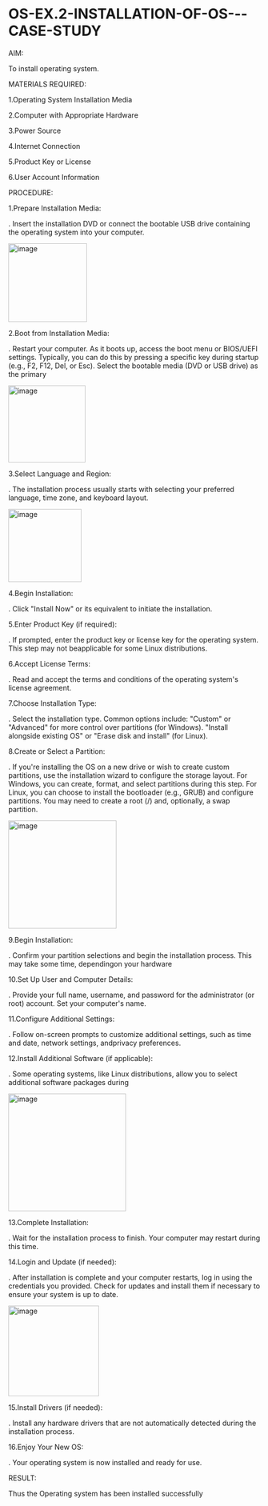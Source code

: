 # OS-EX.2-INSTALLATION-OF-OS---CASE-STUDY
AIM:

To install operating system.

MATERIALS REQUIRED:

1.Operating System Installation Media


2.Computer with Appropriate Hardware




3.Power Source




4.Internet Connection



5.Product Key or License



6.User Account Information



PROCEDURE:

1.Prepare Installation Media:

. Insert the installation DVD or connect the bootable USB drive containing the operating system into your computer.

<img width="157" alt="image" src="https://github.com/AlluguriSrikrishnateja/OS-EX.2-INSTALLATION-OF-OS---CASE-STUDY/assets/118343892/a0e844db-0fd9-46cf-a322-dd38c92628f4">


2.Boot from Installation Media:


. Restart your computer. As it boots up, access the boot menu or BIOS/UEFI settings. Typically, you can do this by pressing a specific key during startup (e.g., F2, F12, Del, or Esc). Select the bootable media (DVD or USB drive) as the primary


<img width="154" alt="image" src="https://github.com/AlluguriSrikrishnateja/OS-EX.2-INSTALLATION-OF-OS---CASE-STUDY/assets/118343892/8b8adcc6-58f4-4b48-bfc3-9b10f05b5123">


3.Select Language and Region:


. The installation process usually starts with selecting your preferred language, time zone, and keyboard layout.


<img width="146" alt="image" src="https://github.com/AlluguriSrikrishnateja/OS-EX.2-INSTALLATION-OF-OS---CASE-STUDY/assets/118343892/dd7041a3-2556-4ce6-b43d-f1e76c0c214f">


4.Begin Installation:


. Click "Install Now" or its equivalent to initiate the installation.



5.Enter Product Key (if required):

. If prompted, enter the product key or license key for the operating system. This step may not beapplicable for some Linux distributions.



6.Accept License Terms:




. Read and accept the terms and conditions of the operating system's license agreement.


7.Choose Installation Type:



. Select the installation type. Common options include: "Custom" or "Advanced" for more control over partitions (for Windows). "Install alongside existing OS" or "Erase disk and install" (for Linux).



8.Create or Select a Partition:



. If you're installing the OS on a new drive or wish to create custom partitions, use the installation wizard to configure the storage layout. For Windows, you can create, format, and select partitions during this step. For Linux, you can choose to install the bootloader (e.g., GRUB) and configure partitions. You may need to create a root (/) and, optionally, a swap partition.


<img width="216" alt="image" src="https://github.com/AlluguriSrikrishnateja/OS-EX.2-INSTALLATION-OF-OS---CASE-STUDY/assets/118343892/2bc07107-8d9b-4089-89f5-fca4289365ab">


9.Begin Installation:




. Confirm your partition selections and begin the installation process. This may take some time, dependingon your hardware




10.Set Up User and Computer Details:



. Provide your full name, username, and password for the administrator (or root) account. Set your computer's name.



11.Configure Additional Settings:



. Follow on-screen prompts to customize additional settings, such as time and date, network settings, andprivacy preferences.



12.Install Additional Software (if applicable):


. Some operating systems, like Linux distributions, allow you to select additional software packages during


<img width="235" alt="image" src="https://github.com/AlluguriSrikrishnateja/OS-EX.2-INSTALLATION-OF-OS---CASE-STUDY/assets/118343892/ed2ce403-71d1-4ad1-b0ad-f45015340b26">


13.Complete Installation:



. Wait for the installation process to finish. Your computer may restart during this time.



14.Login and Update (if needed):



. After installation is complete and your computer restarts, log in using the credentials you provided. Check for updates and install them if necessary to ensure your system is up to date.

<img width="181" alt="image" src="https://github.com/AlluguriSrikrishnateja/OS-EX.2-INSTALLATION-OF-OS---CASE-STUDY/assets/118343892/8c3fccb4-98d2-4b3e-bd40-03e0bd56b158">


15.Install Drivers (if needed):




. Install any hardware drivers that are not automatically detected during the installation process.



16.Enjoy Your New OS:




. Your operating system is now installed and ready for use.





RESULT:



Thus the Operating system has been installed successfully

